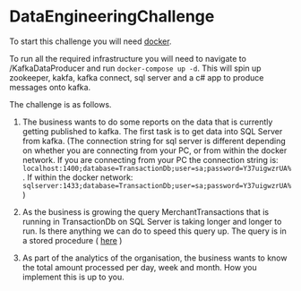 # DataEngineeringChallenge

To start this challenge you will need [docker](https://www.docker.com/get-docker).

To run all the required infrastructure you will need to navigate to /KafkaDataProducer and run ```docker-compose up -d```. This will spin up zookeeper, kakfa, kafka connect, sql server and a c# app to produce messages onto kafka.

The challenge is as follows.
1) The business wants to do some reports on the data that is currently getting published to kafka. The first task is to get data into SQL Server from kafka. (The connection string for sql server is different depending on whether you are connecting from your PC, or from within the docker network. If you are connecting from your PC the connection string is: ```localhost:1400;database=TransactionDb;user=sa;password=Y37uigwzrUA%```. If within the docker network: ```sqlserver:1433;database=TransactionDb;user=sa;password=Y37uigwzrUA%```)

2) As the business is growing the query MerchantTransactions that is running in TransactionDb on SQL Server is taking longer and longer to run. Is there anything we can do to speed this query up. The query is in a stored procedure ( [here](https://github.com/Judopay/DataEngineeringChallenge/blob/master/KafkaDataProducer/KafkaDataProducer/Migrations/20180316141500_Initial.cs#L111) )

3) As part of the analytics of the organisation, the business wants to know the total amount processed per day, week and month. How you implement this is up to you.
